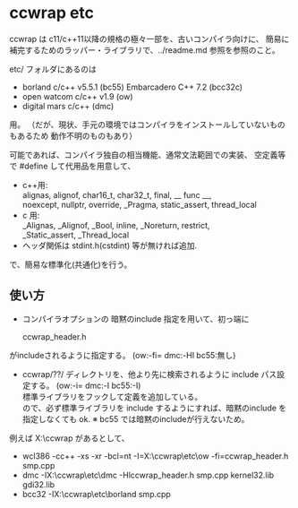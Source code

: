 # ccwrap etc

ccwrap  は c11/c++11以降の規格の極々一部を、古いコンパイラ向けに、
簡易に補完するためのラッパー・ライブラリで、../readme.md 参照を参照のこと。

etc/ フォルダにあるのは

   - borland c/c++ v5.5.1 (bc55) Embarcadero C++ 7.2 (bcc32c) 
   - open watcom c/c++ v1.9                          (ow)
   - digital mars c/c++                              (dmc)

用。
（だが、現状、手元の環境ではコンパイラをインストールしていないものもあるため
動作不明のものもあり）

可能であれば、コンパイラ独自の相当機能、通常文法範囲での実装、
空定義等で #define して代用品を用意して、

- c++用:  
    alignas, alignof, char16_t, char32_t, final, __ func __,  
    noexcept, nullptr, override, _Pragma, static_assert, thread_local
- c 用:  
    _Alignas, _Alignof, _Bool, inline, _Noreturn, restrict,  
    _Static_assert, _Thread_local  
- ヘッダ関係は stdint.h(cstdint) 等が無ければ追加.

で、簡易な標準化(共通化)を行う。


##  使い方

- コンパイラオプションの 暗黙のinclude 指定を用いて、初っ端に

  ccwrap_header.h

がincludeされるように指定する。 (ow:-fi=  dmc:-HI  bc55:無し)

- ccwrap/??/ ディレクトリを、他より先に検索されるように include パス設定する。
(ow:-i=  dmc:-I   bc55:-I)  
標準ライブラリをフックして定義を追加している。  
ので、必ず標準ライブラリを include するようにすれば、暗黙のinclude を指定しなくても ok.
※ bc55 では暗黙のincludeが行えないため。

例えば X:\ccwrap があるとして、

- wcl386 -cc++ -xs -xr -bcl=nt -I=X:\ccwrap\etc\ow -fi=ccwrap_header.h smp.cpp
- dmc -IX:\ccwrap\etc\dmc -Hlccwrap_header.h smp.cpp kernel32.lib gdi32.lib
- bcc32 -IX:\ccwrap\etc\borland smp.cpp
